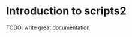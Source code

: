# Introduction to scripts2

TODO: write [great documentation](http://jacobian.org/writing/what-to-write/)
